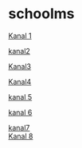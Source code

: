 # schoolms


<a href=" https://github.com/Appsource-Technologies/Appsource-School-Management-System" target="blank">Kanal 1</a> <br>

<a href=" https://github.com/Akshat4112/SchoolErp" target="blank">kanal2</a><br>

<a href="https://github.com/SouravDas25/AttendanceMS" target="blank">Kanal3</a><br>

<a href=" https://github.com/Tiththa/school-management-system" target="blank">Kanal4</a><br>

<a href=" https://github.com/Prosen-Ghosh/School-Management-System-With-PHP" target="blank">kanal 5</a><br>

<a href=" https://github.com/amirhamza05/Student-Management-System" target="blank">kanal 6</a><br>



<a href="https://www.youtube.com/watch?v=aVZ5rsA4Yx8&list=PLR2qQy0Zxs_Wot7YfLeeKdMlJ9838C_w0&index=3" target="blank">kanal7</a><br>
<a href="https://www.youtube.com/c/flutterdev/videos" target="blank">Kanal 8</a><br>

